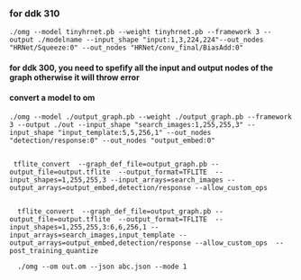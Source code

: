 ### for ddk 310     

```
./omg --model tinyhrnet.pb --weight tinyhrnet.pb --framework 3 --output ./modelname --input_shape "input:1,3,224,224"--out_nodes "HRNet/Squeeze:0" --out_nodes "HRNet/conv_final/BiasAdd:0"
```


#### for ddk 300, you need to spefify all the input and output nodes of the graph otherwise it will throw error    

#### convert a model to om    
```
./omg --model ./output_graph.pb --weight ./output_graph.pb --framework 3 --output ./out --input_shape "search_images:1,255,255,3" --input_shape "input_template:5,5,256,1" --out_nodes "detection/response:0" --out_nodes "output_embed:0"


 tflite_convert  --graph_def_file=output_graph.pb --output_file=output.tflite  --output_format=TFLITE  --input_shapes=1,255,255,3 --input_arrays=search_images --output_arrays=output_embed,detection/response --allow_custom_ops
 
 
  tflite_convert  --graph_def_file=output_graph.pb --output_file=output.tflite  --output_format=TFLITE  --input_shapes=1,255,255,3:6,6,256,1 --input_arrays=search_images,input_template --output_arrays=output_embed,detection/response --allow_custom_ops  --post_training_quantize
  
  ./omg --om out.om --json abc.json --mode 1

```
